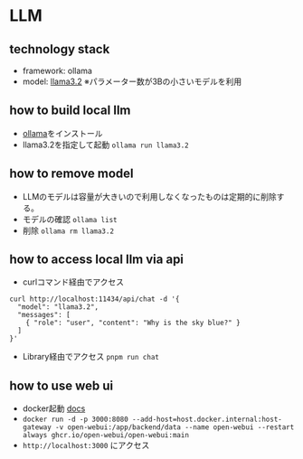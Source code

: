 # LLM

## technology stack
- framework: ollama
- model: [llama3.2](https://ollama.com/library/llama3.2) ※パラメーター数が3Bの小さいモデルを利用

## how to build local llm
- [ollama](https://ollama.com/download)をインストール
- llama3.2を指定して起動 `ollama run llama3.2`

## how to remove model
- LLMのモデルは容量が大きいので利用しなくなったものは定期的に削除する。
- モデルの確認 `ollama list`
- 削除 `ollama rm llama3.2`

## how to access local llm via api
- curlコマンド経由でアクセス
```
curl http://localhost:11434/api/chat -d '{
  "model": "llama3.2",  
  "messages": [
    { "role": "user", "content": "Why is the sky blue?" }
  ]
}'
```
- Library経由でアクセス `pnpm run chat`

## how to use web ui
- docker起動 [docs](https://github.com/open-webui/open-webui?tab=readme-ov-file#installation-with-default-configuration)
- `docker run -d -p 3000:8080 --add-host=host.docker.internal:host-gateway -v open-webui:/app/backend/data --name open-webui --restart always ghcr.io/open-webui/open-webui:main`
- `http://localhost:3000` にアクセス